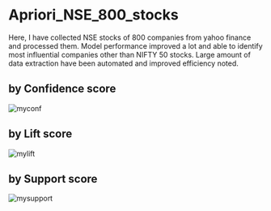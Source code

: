 # Apriori_NSE_800_stocks
Here, I have collected NSE stocks of 800 companies from yahoo finance and processed them.
Model performance improved a lot and able to identify most influential companies other than NIFTY 50 stocks. 
Large amount of data extraction have been automated and improved efficiency noted.

## by Confidence score
![myconf](https://cloud.githubusercontent.com/assets/16385390/19841276/697b9432-9f09-11e6-857b-2106fc39f77c.jpg)

## by Lift score
![mylift](https://cloud.githubusercontent.com/assets/16385390/19841285/882a6660-9f09-11e6-8264-f64c092c4c74.jpg)

## by Support score
![mysupport](https://cloud.githubusercontent.com/assets/16385390/19841289/9e71baea-9f09-11e6-874d-e44c415e9cf4.jpg)
